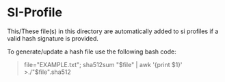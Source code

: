 # SI-Profile
This/These file(s) in this directory are automatically added to si profiles if a valid hash signature is provided.

To generate/update a hash file use the following bash code:

> file="EXAMPLE.txt"; sha512sum "$file" | awk '{print $1}' >./"$file".sha512
